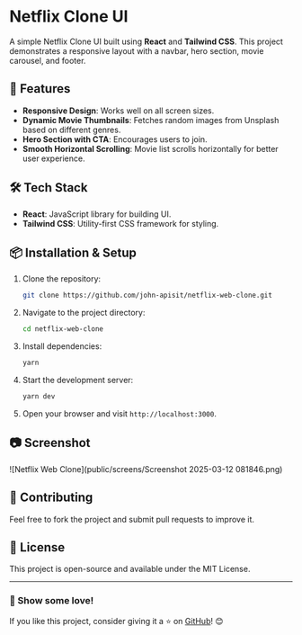 # Netflix Clone UI

A simple Netflix Clone UI built using **React** and **Tailwind CSS**. This project demonstrates a responsive layout with a navbar, hero section, movie carousel, and footer.

## 🚀 Features

- **Responsive Design**: Works well on all screen sizes.
- **Dynamic Movie Thumbnails**: Fetches random images from Unsplash based on different genres.
- **Hero Section with CTA**: Encourages users to join.
- **Smooth Horizontal Scrolling**: Movie list scrolls horizontally for better user experience.

## 🛠 Tech Stack

- **React**: JavaScript library for building UI.
- **Tailwind CSS**: Utility-first CSS framework for styling.

## 📦 Installation & Setup

1. Clone the repository:
   ```sh
   git clone https://github.com/john-apisit/netflix-web-clone.git
   ```

2. Navigate to the project directory:
   ```sh
   cd netflix-web-clone
   ```

3. Install dependencies:
   ```sh
   yarn
   ```

4. Start the development server:
   ```sh
   yarn dev
   ```

5. Open your browser and visit `http://localhost:3000`.

## 📷 Screenshot

![Netflix Web Clone](public/screens/Screenshot 2025-03-12 081846.png)

## 🤝 Contributing

Feel free to fork the project and submit pull requests to improve it.

## 📜 License

This project is open-source and available under the MIT License.

---

### 🌟 Show some love!
If you like this project, consider giving it a ⭐ on [GitHub](https://github.com/john-apisit/netflix-web-clone)! 😊

